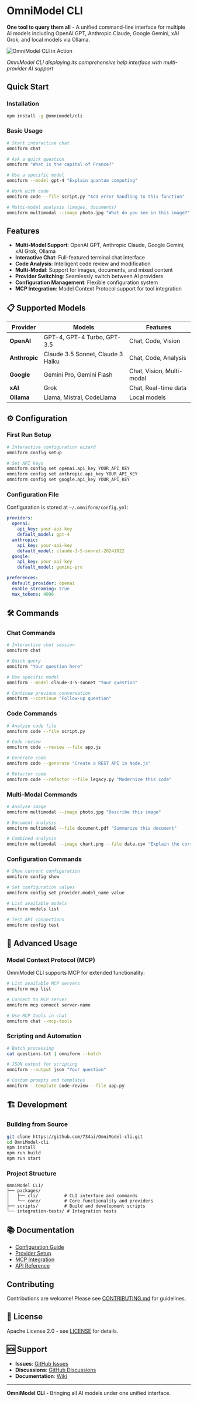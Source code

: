 # OmniModel CLI

**One tool to query them all** - A unified command-line interface for multiple AI models including OpenAI GPT, Anthropic Claude, Google Gemini, xAI Grok, and local models via Ollama.

![OmniModel CLI in Action](docs/omni-cli-demo.png)

*OmniModel CLI displaying its comprehensive help interface with multi-provider AI support*

## Quick Start

### Installation

```bash
npm install -g @omnimodel/cli
```

### Basic Usage

```bash
# Start interactive chat
omniform chat

# Ask a quick question
omniform "What is the capital of France?"

# Use a specific model
omniform --model gpt-4 "Explain quantum computing"

# Work with code
omniform code --file script.py "Add error handling to this function"

# Multi-modal analysis (images, documents)
omniform multimodal --image photo.jpg "What do you see in this image?"
```

## Features

- **Multi-Model Support**: OpenAI GPT, Anthropic Claude, Google Gemini, xAI Grok, Ollama
- **Interactive Chat**: Full-featured terminal chat interface
- **Code Analysis**: Intelligent code review and modification
- **Multi-Modal**: Support for images, documents, and mixed content
- **Provider Switching**: Seamlessly switch between AI providers
- **Configuration Management**: Flexible configuration system
- **MCP Integration**: Model Context Protocol support for tool integration

## 📋 Supported Models

| Provider | Models | Features |
|----------|--------|----------|
| **OpenAI** | GPT-4, GPT-4 Turbo, GPT-3.5 | Chat, Code, Vision |
| **Anthropic** | Claude 3.5 Sonnet, Claude 3 Haiku | Chat, Code, Analysis |
| **Google** | Gemini Pro, Gemini Flash | Chat, Vision, Multi-modal |
| **xAI** | Grok | Chat, Real-time data |
| **Ollama** | Llama, Mistral, CodeLlama | Local models |

## ⚙️ Configuration

### First Run Setup

```bash
# Interactive configuration wizard
omniform config setup

# Set API keys
omniform config set openai.api_key YOUR_API_KEY
omniform config set anthropic.api_key YOUR_API_KEY
omniform config set google.api_key YOUR_API_KEY
```

### Configuration File

Configuration is stored at `~/.omniform/config.yml`:

```yaml
providers:
  openai:
    api_key: your-api-key
    default_model: gpt-4
  anthropic:
    api_key: your-api-key
    default_model: claude-3-5-sonnet-20241022
  google:
    api_key: your-api-key
    default_model: gemini-pro

preferences:
  default_provider: openai
  enable_streaming: true
  max_tokens: 4096
```

## 🛠️ Commands

### Chat Commands

```bash
# Interactive chat session
omniform chat

# Quick query
omniform "Your question here"

# Use specific model
omniform --model claude-3-5-sonnet "Your question"

# Continue previous conversation
omniform --continue "Follow-up question"
```

### Code Commands

```bash
# Analyze code file
omniform code --file script.py

# Code review
omniform code --review --file app.js

# Generate code
omniform code --generate "Create a REST API in Node.js"

# Refactor code
omniform code --refactor --file legacy.py "Modernize this code"
```

### Multi-Modal Commands

```bash
# Analyze image
omniform multimodal --image photo.jpg "Describe this image"

# Document analysis
omniform multimodal --file document.pdf "Summarize this document"

# Combined analysis
omniform multimodal --image chart.png --file data.csv "Explain the correlation"
```

### Configuration Commands

```bash
# Show current configuration
omniform config show

# Set configuration values
omniform config set provider.model_name value

# List available models
omniform models list

# Test API connections
omniform config test
```

## 🔧 Advanced Usage

### Model Context Protocol (MCP)

OmniModel CLI supports MCP for extended functionality:

```bash
# List available MCP servers
omniform mcp list

# Connect to MCP server
omniform mcp connect server-name

# Use MCP tools in chat
omniform chat --mcp-tools
```

### Scripting and Automation

```bash
# Batch processing
cat questions.txt | omniform --batch

# JSON output for scripting
omniform --output json "Your question"

# Custom prompts and templates
omniform --template code-review --file app.py
```

## 🏗️ Development

### Building from Source

```bash
git clone https://github.com/734ai/OmniModel-cli.git
cd OmniModel-cli
npm install
npm run build
npm run start
```

### Project Structure

```
OmniModel CLI/
├── packages/
│   ├── cli/          # CLI interface and commands
│   └── core/         # Core functionality and providers
├── scripts/          # Build and development scripts
└── integration-tests/ # Integration tests
```

## 📚 Documentation

- [Configuration Guide](docs/configuration.md)
- [Provider Setup](docs/providers.md)
- [MCP Integration](docs/mcp.md)
- [API Reference](docs/api.md)

## Contributing

Contributions are welcome! Please see [CONTRIBUTING.md](CONTRIBUTING.md) for guidelines.

## 📄 License

Apache License 2.0 - see [LICENSE](LICENSE) for details.

## 🆘 Support

- **Issues**: [GitHub Issues](https://github.com/734ai/OmniModel-cli/issues)
- **Discussions**: [GitHub Discussions](https://github.com/734ai/OmniModel-cli/discussions)
- **Documentation**: [Wiki](https://github.com/734ai/OmniModel-cli/wiki)

---

**OmniModel CLI** - Bringing all AI models under one unified interface.
